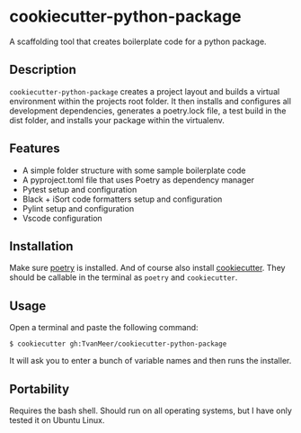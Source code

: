 # cookiecutter-python-package

A scaffolding tool that creates boilerplate code for a python package.

## Description

`cookiecutter-python-package` creates a project layout and builds a virtual environment within the projects root folder. It then installs and configures all development dependencies, generates a poetry.lock file, a test build in the dist folder, and installs your package within the virtualenv.


## Features

- A simple folder structure with some sample boilerplate code
- A pyproject.toml file that uses Poetry as dependency manager
- Pytest setup and configuration
- Black + iSort code formatters setup and configuration
- Pylint setup and configuration
- Vscode configuration

## Installation

Make sure [poetry](https://python-poetry.org/docs/#installation) is installed.
And of course also install [cookiecutter](https://cookiecutter.readthedocs.io/en/1.7.2/installation.html). They should be callable in the terminal as `poetry` and `cookiecutter`.


## Usage

Open a terminal and paste the following command:

```
$ cookiecutter gh:TvanMeer/cookiecutter-python-package
```
It will ask you to enter a bunch of variable names and then runs the installer.


## Portability

Requires the bash shell. Should run on all operating systems, but I have only tested it on Ubuntu Linux.
